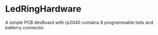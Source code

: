# LedRingHardware
A simple PCB devBoard with rp2040 contains 8 programmable leds and batterry connector.
